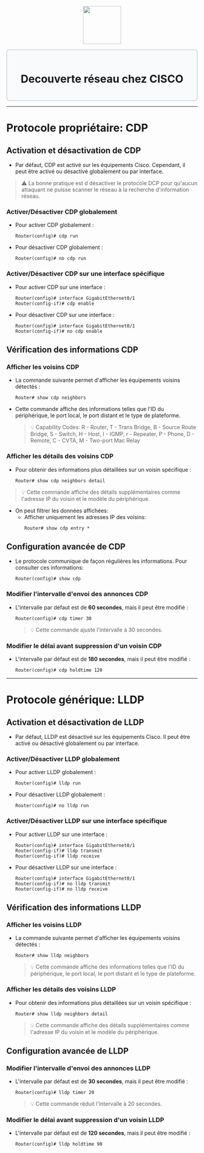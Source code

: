 <div align="center">
  <p align="center">
    <a href="#">
      <img src="https://cdn.iconscout.com/icon/free/png-512/free-cisco-logo-icon-download-in-svg-png-gif-file-formats--anyconnect-brand-logos-pack-icons-1579764.png?f=webp&w=256" height="100px" />
    </a>
  </p>
</div>
<div style="border: 2px solid #d1d5db; padding: 20px; border-radius: 8px; background-color: #f9fafb;">
  <h1 align="center">Decouverte réseau chez CISCO</h1>
</div>

---
# Protocole propriétaire: CDP
## Activation et désactivation de CDP
- Par défaut, CDP est activé sur les équipements Cisco. Cependant, il peut être activé ou désactivé globalement ou par interface.
 >⚠️ La bonne pratique est d désactiver le protocole DCP pour qu'aucun attaquant ne puisse scanner le réseau à la recherche d'information réseau.
### Activer/Désactiver CDP globalement
- Pour activer CDP globalement :
  ```ios
  Router(config)# cdp run
  ```
- Pour désactiver CDP globalement :
  ```ios
  Router(config)# no cdp run
  ```
### Activer/Désactiver CDP sur une interface spécifique
- Pour activer CDP sur une interface :
  ```ios
  Router(config)# interface GigabitEthernet0/1
  Router(config-if)# cdp enable
  ```
- Pour désactiver CDP sur une interface :
  ```ios
  Router(config)# interface GigabitEthernet0/1
  Router(config-if)# no cdp enable
  ```
## Vérification des informations CDP
### Afficher les voisins CDP
- La commande suivante permet d'afficher les équipements voisins détectés :
  ```ios
  Router# show cdp neighbors
  ```
- Cette commande affiche des informations telles que l'ID du périphérique, le port local, le port distant et le type de plateforme.
  >💡 Capability Codes: 
  >R - Router, T - Trans Bridge, B - Source Route Bridge, S - Switch, H - Host, I - IGMP, r - Repeater, P - Phone, D - Remote, C - CVTA, M - Two-port Mac Relay
### Afficher les détails des voisins CDP
- Pour obtenir des informations plus détaillées sur un voisin spécifique :
  ```ios
  Router# show cdp neighbors detail
  ```
>💡 Cette commande affiche des détails supplémentaires comme l'adresse IP du voisin et le modèle du périphérique.
- On peut filtrer les données affichées:
  - Afficher uniquement les adresses IP des voisins:
    ```ios
    Router# show cdp entry *
    ```
## Configuration avancée de CDP
- Le protocole communique de façon régulières les informations. Pour consulter ces informations:
  ```ios
  Router(config)# show cdp
  ```
### Modifier l'intervalle d'envoi des annonces CDP
- L'intervalle par défaut est de **60 secondes**, mais il peut être modifié :
  ```ios
  Router(config)# cdp timer 30
  ```
  >💡 Cette commande ajuste l'intervalle à 30 secondes.
### Modifier le délai avant suppression d'un voisin CDP
- L'intervalle par défaut est de **180 secondes**, mais il peut être modifié :
  ```ios
  Router(config)# cdp holdtime 120
  ```
---
# Protocole générique: LLDP
## Activation et désactivation de LLDP
- Par défaut, LLDP est désactivé sur les équipements Cisco. Il peut être activé ou désactivé globalement ou par interface.
### Activer/Désactiver LLDP globalement
- Pour activer LLDP globalement :
  ```ios
  Router(config)# lldp run
  ```
- Pour désactiver LLDP globalement :
  ```ios
  Router(config)# no lldp run
  ```
### Activer/Désactiver LLDP sur une interface spécifique
- Pour activer LLDP sur une interface :
  ```ios
  Router(config)# interface GigabitEthernet0/1
  Router(config-if)# lldp transmit
  Router(config-if)# lldp receive
  ```
- Pour désactiver LLDP sur une interface :
  ```ios
  Router(config)# interface GigabitEthernet0/1
  Router(config-if)# no lldp transmit
  Router(config-if)# no lldp receive
  ```
## Vérification des informations LLDP
### Afficher les voisins LLDP
- La commande suivante permet d'afficher les équipements voisins détectés :
  ```ios
  Router# show lldp neighbors
  ```
  >💡 Cette commande affiche des informations telles que l'ID du périphérique, le port local, le port distant et le type de plateforme.
### Afficher les détails des voisins LLDP
- Pour obtenir des informations plus détaillées sur un voisin spécifique :
  ```ios
  Router# show lldp neighbors detail
  ```
  >💡 Cette commande affiche des détails supplémentaires comme l'adresse IP du voisin et le modèle du périphérique.
## Configuration avancée de LLDP
### Modifier l'intervalle d'envoi des annonces LLDP
- L'intervalle par défaut est de **30 secondes**, mais il peut être modifié :
  ```ios
  Router(config)# lldp timer 20
  ```
  >💡 Cette commande réduit l'intervalle à 20 secondes.
### Modifier le délai avant suppression d'un voisin LLDP
- L'intervalle par défaut est de **120 secondes**, mais il peut être modifié :
  ```ios
  Router(config)# lldp holdtime 90
  ```